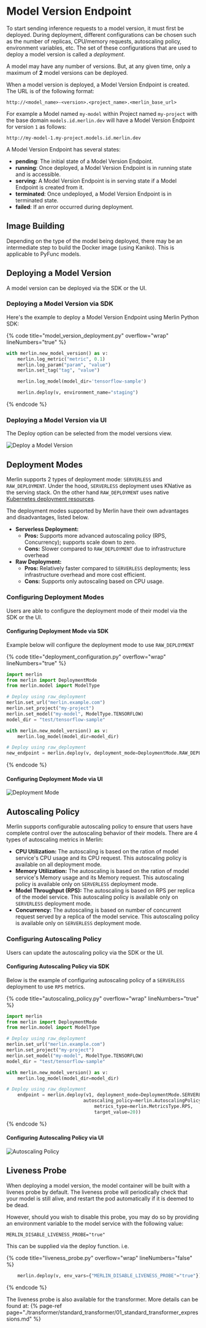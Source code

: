 <!-- page-title: Deploying a Model Version -->
<!-- parent-page-title: Deploying a Model -->
# Model Version Endpoint

To start sending inference requests to a model version, it must first be deployed. During deployment, different configurations can be chosen such as the number of replicas, CPU/memory requests, autoscaling policy, environment variables, etc. The set of these configurations that are used to deploy a model version is called a *deployment*.

A model may have any number of versions. But, at any given time, only a maximum of **2** model versions can be deployed.

When a model version is deployed, a Model Version Endpoint is created. The URL is of the following format:

```
http://<model_name>-<version>.<project_name>.<merlin_base_url>
```

For example a Model named `my-model` within Project named `my-project` with the base domain `models.id.merlin.dev` will have a Model Version Endpoint for version `1` as follows:

```
http://my-model-1.my-project.models.id.merlin.dev
```

A Model Version Endpoint has several states:

- **pending**: The initial state of a Model Version Endpoint.
- **running**: Once deployed, a Model Version Endpoint is in running state and is accessible.
- **serving**: A Model Version Endpoint is in serving state if a Model Endpoint is created from it.
- **terminated**: Once undeployed, a Model Version Endpoint is in terminated state.
- **failed**: If an error occurred during deployment.

## Image Building

Depending on the type of the model being deployed, there may be an intermediate step to build the Docker image (using Kaniko). This is applicable to PyFunc models.

## Deploying a Model Version

A model version can be deployed via the SDK or the UI.

### Deploying a Model Version via SDK

Here's the example to deploy a Model Version Endpoint using Merlin Python SDK:

{% code title="model_version_deployment.py" overflow="wrap" lineNumbers="true" %}
```python
with merlin.new_model_version() as v:
    merlin.log_metric("metric", 0.1)
    merlin.log_param("param", "value")
    merlin.set_tag("tag", "value")

    merlin.log_model(model_dir='tensorflow-sample')

    merlin.deploy(v, environment_name="staging")
```
{% endcode %}

### Deploying a Model Version via UI

The Deploy option can be selected from the model versions view.

![Deploy a Model Version](../../../images/deploy_model_version.png)

## Deployment Modes

Merlin supports 2 types of deployment mode: `SERVERLESS` and `RAW_DEPLOYMENT`. Under the hood, `SERVERLESS` deployment uses KNative as the serving stack. On the other hand `RAW_DEPLOYMENT` uses native [Kubernetes deployment resources](https://kubernetes.io/docs/concepts/workloads/controllers/deployment/).

The deployment modes supported by Merlin have their own advantages and disadvantages, listed below.

* **Serverless Deployment:**
    - **Pros:** Supports more advanced autoscaling policy (RPS, Concurrency); supports scale down to zero.
    - **Cons:** Slower compared to `RAW_DEPLOYMENT` due to infrastructure overhead
* **Raw Deployment:**
    - **Pros:** Relatively faster compared to `SERVERLESS` deployments; less infrastructure overhead and more cost efficient.
    - **Cons:** Supports only autoscaling based on CPU usage.

### Configuring Deployment Modes

Users are able to configure the deployment mode of their model via the SDK or the UI.

#### Configuring Deployment Mode via SDK

Example below will configure the deployment mode to use `RAW_DEPLOYMENT`

{% code title="deployment_configuration.py" overflow="wrap" lineNumbers="true" %}
```python
import merlin
from merlin import DeploymentMode
from merlin.model import ModelType

# Deploy using raw_deployment
merlin.set_url("merlin.example.com")
merlin.set_project("my-project")
merlin.set_model("my-model", ModelType.TENSORFLOW)
model_dir = "test/tensorflow-sample"

with merlin.new_model_version() as v:
    merlin.log_model(model_dir=model_dir)

# Deploy using raw_deployment
new_endpoint = merlin.deploy(v, deployment_mode=DeploymentMode.RAW_DEPLOYMENT)
```
{% endcode %}

#### Configuring Deployment Mode via UI

![Deployment Mode](../../../images/deployment_mode.png)

## Autoscaling Policy

Merlin supports configurable autoscaling policy to ensure that users have complete control over the autoscaling behavior of their models. There are 4 types of autoscaling metrics in Merlin:

* **CPU Utilization:** The autoscaling is based on the ration of model service's CPU usage and its CPU request. This autoscaling policy is available on all deployment mode. 
* **Memory Utilization:** The autoscaling is based on the ration of model service's Memory usage and its Memory request. This autoscaling policy is available only on `SERVERLESS` deployment mode.
* **Model Throughput (RPS):** The autoscaling is based on RPS per replica of the model service. This autoscaling policy is available only on `SERVERLESS` deployment mode.
* **Concurrency:** The autoscaling is based on number of concurrent request served by a replica of the model service. This autoscaling policy is available only on `SERVERLESS` deployment mode.

### Configuring Autoscaling Policy

Users can update the autoscaling policy via the SDK or the UI.

#### Configuring Autoscaling Policy via SDK

Below is the example of configuring autoscaling policy of a `SERVERLESS` deployment to use `RPS` metrics.

{% code title="autoscaling_policy.py" overflow="wrap" lineNumbers="true" %}
```python
import merlin
from merlin import DeploymentMode
from merlin.model import ModelType

# Deploy using raw_deployment
merlin.set_url("merlin.example.com")
merlin.set_project("my-project")
merlin.set_model("my-model", ModelType.TENSORFLOW)
model_dir = "test/tensorflow-sample"

with merlin.new_model_version() as v:
    merlin.log_model(model_dir=model_dir)

# Deploy using raw_deployment
    endpoint = merlin.deploy(v1, deployment_mode=DeploymentMode.SERVERLESS,
                            autoscaling_policy=merlin.AutoscalingPolicy(
                                metrics_type=merlin.MetricsType.RPS,
                                target_value=20))
```
{% endcode %}

#### Configuring Autoscaling Policy via UI

![Autoscaling Policy](../../../images/autoscaling_policy.png)

## Liveness Probe

When deploying a model version, the model container will be built with a livenes probe by default. The liveness probe will periodically check that your model is still alive, and restart the pod automatically if it is deemed to be dead.

However, should you wish to disable this probe, you may do so by providing an environment variable to the model service with the following value:

```
MERLIN_DISABLE_LIVENESS_PROBE="true"
```

This can be supplied via the deploy function. i.e.

{% code title="liveness_probe.py" overflow="wrap" lineNumbers="false" %}
```python
    merlin.deploy(v, env_vars={"MERLIN_DISABLE_LIVENESS_PROBE"="true"})
```
{% endcode %}

The liveness probe is also available for the transformer. More details can be found at: {% page-ref page="./transformer/standard_transformer/01_standard_transformer_expressions.md" %}
